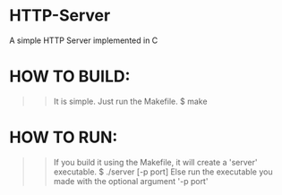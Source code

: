 # HTTP-Server
A simple HTTP Server implemented in C

# HOW TO BUILD:
>> It is simple. Just run the Makefile. 
   $ make
# HOW TO RUN:
>> If you build it using the Makefile, it will create a 'server' executable.
   $ ./server [-p port]
>> Else run the executable you made with the optional argument '-p port'
